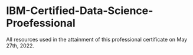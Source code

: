 # IBM-Certified-Data-Science-Proefessional
All resources used in the attainment of this professional certificate on May 27th, 2022.
